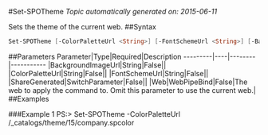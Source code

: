#Set-SPOTheme
*Topic automatically generated on: 2015-06-11*

Sets the theme of the current web.
##Syntax
```powershell
Set-SPOTheme [-ColorPaletteUrl <String>] [-FontSchemeUrl <String>] [-BackgroundImageUrl <String>] [-ShareGenerated [<SwitchParameter>]] [-Web <WebPipeBind>]
```


##Parameters
Parameter|Type|Required|Description
---------|----|--------|-----------
|BackgroundImageUrl|String|False||
|ColorPaletteUrl|String|False||
|FontSchemeUrl|String|False||
|ShareGenerated|SwitchParameter|False||
|Web|WebPipeBind|False|The web to apply the command to. Omit this parameter to use the current web.|
##Examples

###Example 1
    PS:> Set-SPOTheme -ColorPaletteUrl /_catalogs/theme/15/company.spcolor

<!-- Ref: 616A57CB884B27F2BAD1DD8F4F0352DF -->